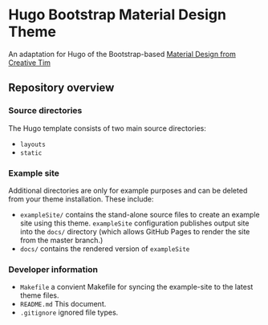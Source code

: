 # Hugo Bootstrap Material Design Theme


An adaptation for Hugo of the Bootstrap-based [Material Design from Creative Tim](https://github.com/creativetimofficial/material-kit)





## Repository overview

### Source directories

The Hugo template consists of two main source directories: 

- `layouts` 
- `static`

### Example site

Additional directories are only for example purposes and can be deleted from your theme installation.  These include:

- `exampleSite/` contains the stand-alone source files to create an example site using this theme.  `exampleSite` configuration publishes output site into the `docs/` directory (which allows GitHub Pages to render the site from the master branch.)
- `docs/` contains the rendered version of `exampleSite`

### Developer information


- `Makefile` a convient Makefile for syncing the example-site to the latest theme files.  
- `README.md` This document.
- `.gitignore` ignored file types. 